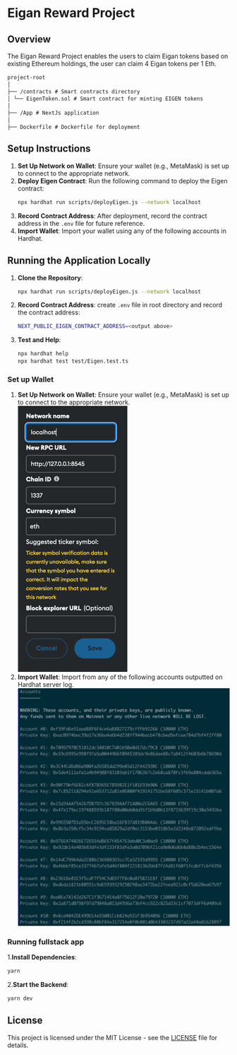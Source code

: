 # Eigan Reward Project 

## Overview
The Eigan Reward Project enables the users to claim Eigan tokens based on existing Ethereum holdings, the user can claim 4 Eigan tokens per 1 Eth. 


```
project-root
│
├── /contracts # Smart contracts directory
│ └── EigenToken.sol # Smart contract for minting EIGEN tokens
│
├── /App # NextJs application
│
├── Dockerfile # Dockerfile for deployment
```

## Setup Instructions

1. **Set Up Network on Wallet**: Ensure your wallet (e.g., MetaMask) is set up to connect to the appropriate network.
2. **Deploy Eigen Contract**: Run the following command to deploy the Eigen contract:
   ```bash
   npx hardhat run scripts/deployEigen.js --network localhost
   ```
3. **Record Contract Address**: After deployment, record the contract address in the `.env` file for future reference.
4. **Import Wallet**: Import your wallet using any of the following accounts in Hardhat.

## Running the Application Locally

1. **Clone the Repository**: 
   ```bash
   npx hardhat run scripts/deployEigen.js --network localhost
   ```
3. **Record Contract Address**: create `.env` file in root directory and record the contract address: 
    ```bash
    NEXT_PUBLIC_EIGEN_CONTRACT_ADDRESS=<output above>
    ``` 
3. **Test and Help**: 
   ```bash
   npx hardhat help
   npx hardhat test test/Eigen.test.ts
   ``` 
   
   
### Set up Wallet
1. **Set Up Network on Wallet**: Ensure your wallet (e.g., MetaMask) is set up to connect to the appropriate network.
    ![img.png](img.png)
2. **Import Wallet**: Import from any of the following accounts outputted on Hardhat server log.
    ![img_1.png](img_1.png)

### Running fullstack app  
1.**Install Dependencies**: 
   ```bash
   yarn 
   ```

2.**Start the Backend**: 
   ```bash
   yarn dev 
   ```


## License
This project is licensed under the MIT License - see the [LICENSE](LICENSE) file for details.